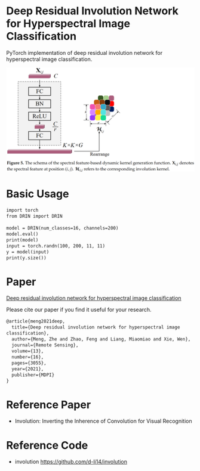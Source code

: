 # Deep Residual Involution Network for Hyperspectral Image Classification

PyTorch implementation of deep residual involution network for hyperspectral image classification.

![image](fig/dynamic_kernel_generation.png)

# Basic Usage

```
import torch
from DRIN import DRIN

model = DRIN(num_classes=16, channels=200)
model.eval()
print(model)
input = torch.randn(100, 200, 11, 11)
y = model(input)
print(y.size())
```

# Paper

[Deep residual involution network for hyperspectral image classification](https://www.mdpi.com/2072-4292/13/16/3055)

Please cite our paper if you find it useful for your research.

```
@article{meng2021deep,
  title={Deep residual involution network for hyperspectral image classification},
  author={Meng, Zhe and Zhao, Feng and Liang, Miaomiao and Xie, Wen},
  journal={Remote Sensing},
  volume={13},
  number={16},
  pages={3055},
  year={2021},
  publisher={MDPI}
}
```

# Reference Paper

* Involution: Inverting the Inherence of Convolution for Visual Recognition

# Reference Code

* involution https://github.com/d-li14/involution

